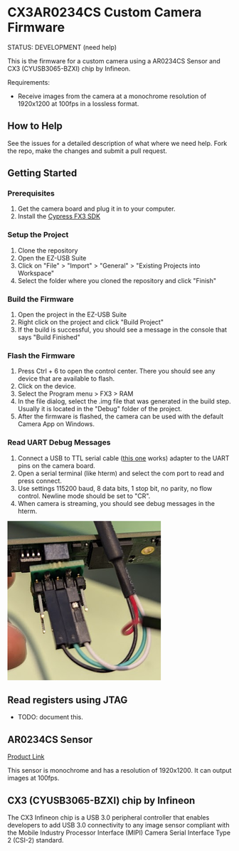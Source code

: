 
# CX3AR0234CS Custom Camera Firmware

STATUS: DEVELOPMENT (need help)

This is the firmware for a custom camera using a AR0234CS Sensor and CX3 (CYUSB3065-BZXI) chip by Infineon. 

Requirements:
* Receive images from the camera at a monochrome resolution of 1920x1200 at 100fps in a lossless format.

## How to Help

See the issues for a detailed description of what where we need help. Fork the repo, make the changes and submit a pull request.


## Getting Started

### Prerequisites
1. Get the camera board and plug it in to your computer.
2. Install the [Cypress FX3 SDK](https://www.cypress.com/documentation/software-and-drivers/ez-usb-fx3-software-development-kit)


### Setup the Project
1. Clone the repository
2. Open the EZ-USB Suite
3. Click on "File" > "Import" > "General" > "Existing Projects into Workspace"
4. Select the folder where you cloned the repository and click "Finish"

### Build the Firmware
1. Open the project in the EZ-USB Suite
2. Right click on the project and click "Build Project"
3. If the build is successful, you should see a message in the console that says "Build Finished"

### Flash the Firmware
1. Press Ctrl + 6 to open the control center. There you should see any device that are available to flash.
2. Click on the device.
3. Select the Program menu > FX3 > RAM
4. In the file dialog, select the .img file that was generated in the build step. Usually it is located in the "Debug" folder of the project.
4. After the firmware is flashed, the camera can be used with the default Camera App on Windows.


### Read UART Debug Messages
1. Connect a USB to TTL serial cable ([this one](https://www.adafruit.com/product/954) works) adapter to the UART pins on the camera board.
2. Open a serial terminal (like hterm) and select the com port to read and press connect.
3. Use settings 115200 baud, 8 data bits, 1 stop bit, no parity, no flow control. Newline mode should be set to "CR".
4. When camera is streaming, you should see debug messages in the hterm.

![uart connection](./images/uart_connection.png)

## Read registers using JTAG
* TODO: document this.

## AR0234CS Sensor
[Product Link](https://www.onsemi.com/products/sensors/image-sensors/ar0234cs)

This sensor is monochrome and has a resolution of 1920x1200. It can output images at 100fps.


## CX3 (CYUSB3065-BZXI) chip by Infineon
The CX3 Infineon chip is a USB 3.0 peripheral controller that enables developers to add USB 3.0 connectivity to any image sensor compliant with the Mobile Industry Processor Interface (MIPI) Camera Serial Interface Type 2 (CSI-2) standard.

